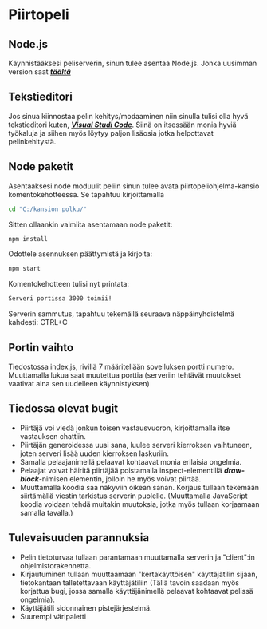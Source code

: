 # Piirtopeli
## Node.js
Käynnistääksesi peliserverin, sinun tulee asentaa Node.js. Jonka uusimman version saat [***täältä***](https://nodejs.org/en/)

## Tekstieditori
Jos sinua kiinnostaa pelin kehitys/modaaminen niin sinulla tulisi olla hyvä tekstieditori kuten, [***Visual Studi Code***](https://code.visualstudio.com/). Siinä on itsessään monia hyviä työkaluja ja siihen myös löytyy paljon lisäosia jotka helpottavat pelinkehitystä.

## Node paketit

Asentaaksesi node moduulit peliin sinun tulee avata piirtopeliohjelma-kansio komentokehotteessa. Se tapahtuu kirjoittamalla
```sh
cd "C:/kansion polku/"
```
Sitten ollaankin valmiita asentamaan node paketit:
```sh
npm install
```
Odottele asennuksen päättymistä ja kirjoita:
```sh
npm start
```
Komentokehotteen tulisi nyt printata:
```sh
Serveri portissa 3000 toimii!
```
Serverin sammutus, tapahtuu tekemällä seuraava näppäinyhdistelmä kahdesti: CTRL+C

## Portin vaihto
Tiedostossa index.js, rivillä 7 määritellään sovelluksen portti numero. Muuttamalla lukua saat muutettua porttia (serveriin tehtävät muutokset vaativat aina sen uudelleen käynnistyksen)

## Tiedossa  olevat bugit
- Piirtäjä voi viedä jonkun toisen vastausvuoron, kirjoittamalla itse vastauksen chattiin.
- Piirtäjän generoidessa uusi sana, luulee serveri kierroksen vaihtuneen, joten serveri lisää uuden kierroksen laskuriin.
- Samalla pelaajanimellä pelaavat kohtaavat monia erilaisia ongelmia.
- Pelaajat voivat häiritä piirtäjää poistamalla inspect-elementillä ***draw-block***-nimisen elementin, jolloin he myös voivat piirtää.
- Muuttamalla koodia saa näkyviin oikean sanan. Korjaus tullaan tekemään siirtämällä viestin tarkistus serverin puolelle. (Muuttamalla JavaScript koodia voidaan tehdä muitakin muutoksia, jotka myös tullaan korjaamaan samalla tavalla.)

## Tulevaisuuden parannuksia
- Pelin tietoturvaa tullaan parantamaan muuttamalla serverin ja "client":in ohjelmistorakennetta.
- Kirjautuminen tullaan muuttaamaan "kertakäyttöisen" käyttäjätilin sijaan, tietokantaan talletettavaan käyttäjätiliin (Tällä tavoin saadaan myös korjattua bugi, jossa samalla käyttäjänimellä pelaavat kohtaavat pelissä ongelmia).
- Käyttäjätili sidonnainen pistejärjestelmä.
- Suurempi väripaletti